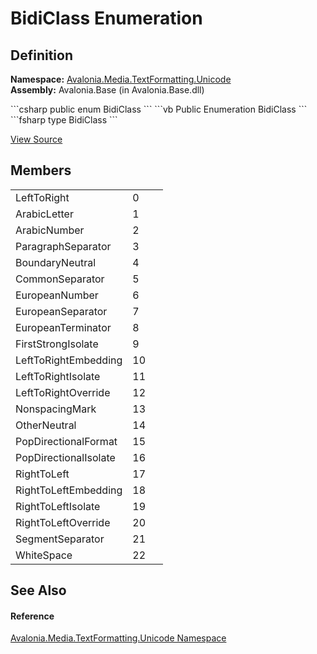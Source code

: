 # BidiClass Enumeration




## Definition
**Namespace:** <a href="N_Avalonia_Media_TextFormatting_Unicode">Avalonia.Media.TextFormatting.Unicode</a>  
**Assembly:** Avalonia.Base (in Avalonia.Base.dll)

<Tabs groupId="api-code-preview">
<TabItem value="csharp" label="C#">
```csharp
public enum BidiClass
```
</TabItem>
<TabItem value="vb" label="VB">
```vb
Public Enumeration BidiClass
```
</TabItem>
<TabItem value="fsharp" label="F#">
```fsharp
type BidiClass
```
</TabItem>
</Tabs>



<a href="https://github.com/AvaloniaUI/Avalonia/tree/master/src/Avalonia.Base/Media/TextFormatting/Unicode/BiDiClass.cs" title="View the source code">View Source</a>



## Members
<table>
<tr>
<td>LeftToRight</td>
<td>0</td>
<td> </td>
</tr>
<tr>
<td>ArabicLetter</td>
<td>1</td>
<td> </td>
</tr>
<tr>
<td>ArabicNumber</td>
<td>2</td>
<td> </td>
</tr>
<tr>
<td>ParagraphSeparator</td>
<td>3</td>
<td> </td>
</tr>
<tr>
<td>BoundaryNeutral</td>
<td>4</td>
<td> </td>
</tr>
<tr>
<td>CommonSeparator</td>
<td>5</td>
<td> </td>
</tr>
<tr>
<td>EuropeanNumber</td>
<td>6</td>
<td> </td>
</tr>
<tr>
<td>EuropeanSeparator</td>
<td>7</td>
<td> </td>
</tr>
<tr>
<td>EuropeanTerminator</td>
<td>8</td>
<td> </td>
</tr>
<tr>
<td>FirstStrongIsolate</td>
<td>9</td>
<td> </td>
</tr>
<tr>
<td>LeftToRightEmbedding</td>
<td>10</td>
<td> </td>
</tr>
<tr>
<td>LeftToRightIsolate</td>
<td>11</td>
<td> </td>
</tr>
<tr>
<td>LeftToRightOverride</td>
<td>12</td>
<td> </td>
</tr>
<tr>
<td>NonspacingMark</td>
<td>13</td>
<td> </td>
</tr>
<tr>
<td>OtherNeutral</td>
<td>14</td>
<td> </td>
</tr>
<tr>
<td>PopDirectionalFormat</td>
<td>15</td>
<td> </td>
</tr>
<tr>
<td>PopDirectionalIsolate</td>
<td>16</td>
<td> </td>
</tr>
<tr>
<td>RightToLeft</td>
<td>17</td>
<td> </td>
</tr>
<tr>
<td>RightToLeftEmbedding</td>
<td>18</td>
<td> </td>
</tr>
<tr>
<td>RightToLeftIsolate</td>
<td>19</td>
<td> </td>
</tr>
<tr>
<td>RightToLeftOverride</td>
<td>20</td>
<td> </td>
</tr>
<tr>
<td>SegmentSeparator</td>
<td>21</td>
<td> </td>
</tr>
<tr>
<td>WhiteSpace</td>
<td>22</td>
<td> </td>
</tr>
</table>

## See Also


#### Reference
<a href="N_Avalonia_Media_TextFormatting_Unicode">Avalonia.Media.TextFormatting.Unicode Namespace</a>  

